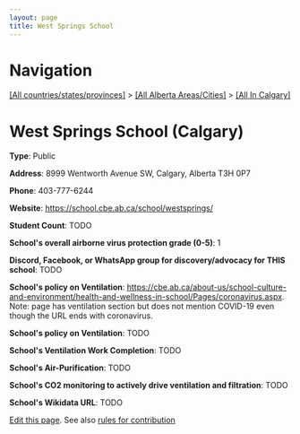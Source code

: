 ```yaml
---
layout: page
title: West Springs School
---
```

# Navigation

[[All countries/states/provinces]](../../..) > [[All Alberta Areas/Cities]](../..) > [[All In Calgary]](..)

# West Springs School (Calgary)

**Type**: Public

**Address**: 8999 Wentworth Avenue SW, Calgary, Alberta T3H 0P7

**Phone**: 403-777-6244

**Website**: <https://school.cbe.ab.ca/school/westsprings/>

**Student Count**: TODO

**School's overall airborne virus protection grade (0-5)**: 1

**Discord, Facebook, or WhatsApp group for discovery/advocacy for THIS school**: TODO

**School's policy on Ventilation**: <https://cbe.ab.ca/about-us/school-culture-and-environment/health-and-wellness-in-school/Pages/coronavirus.aspx>. Note: page has ventilation section but does not mention COVID-19 even though the URL ends with coronavirus.

**School's policy on Ventilation**: TODO

**School's Ventilation Work Completion**: TODO

**School's Air-Purification**: TODO

**School's CO2 monitoring to actively drive ventilation and filtration**: TODO

**School's Wikidata URL**: TODO


[Edit this page](https://github.com/ventilate-schools/AB/edit/main/./Calgary/West_Springs_School.md). See also [rules for contribution](../../../contribution-rules/)